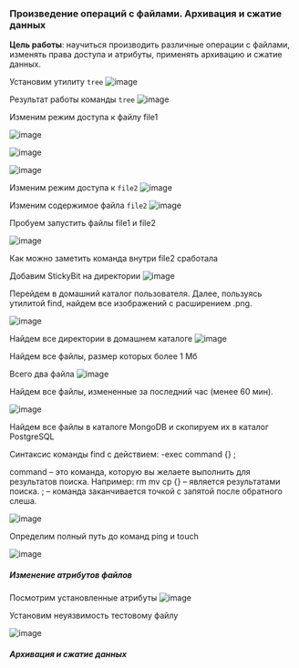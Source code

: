 ### Произведение операций с файлами. Архивация и сжатие данных

**Цель работы**: научиться производить различные операции с файлами, изменять права доступа и атрибуты, применять архивацию и сжатие данных.

Установим утилиту `tree`
![image](https://github.com/GlamorousCar/AOS-practices/assets/48102376/1ceeeeca-04ac-436c-b05a-8c75360421d7)

Результат работы команды `tree`
![image](https://github.com/GlamorousCar/AOS-practices/assets/48102376/1df1047c-9349-41ba-a0b6-7e2835952554)

Изменим режим доступа к файлу file1

![image](https://github.com/GlamorousCar/AOS-practices/assets/48102376/17f5c395-2246-4374-8dcf-c8098f2d8e90)

![image](https://github.com/GlamorousCar/AOS-practices/assets/48102376/0aa4825e-f0f8-4217-8c1e-4318551ab025)


![image](https://github.com/GlamorousCar/AOS-practices/assets/48102376/039637c7-3c06-4ec7-8a36-2ebb08255da2)

Изменим режим доступа к `file2`
![image](https://github.com/GlamorousCar/AOS-practices/assets/48102376/01b360e8-ec9c-4837-b2f5-2d69ba0b769e)

Изменим содержимое файла `file2`
![image](https://github.com/GlamorousCar/AOS-practices/assets/48102376/a1be2811-309e-42fd-b296-0ebadd6fd3a3)

Пробуем запустить файлы file1 и file2

![image](https://github.com/GlamorousCar/AOS-practices/assets/48102376/ef9cdd7c-e1cf-45dd-9790-861041e6776a)

Как можно заметить команда внутри file2 сработала

Добавим StickyBit на директории
![image](https://github.com/GlamorousCar/AOS-practices/assets/48102376/264fbd64-c645-41f1-a0b0-66797ab6cb4a)

Перейдем в домашний каталог пользователя. Далее, пользуясь утилитой find, найдем все изображений c расширением .png.

![image](https://github.com/GlamorousCar/AOS-practices/assets/48102376/af28711e-03d3-4bff-99c6-71f60b185d5a)

Найдем все директории в домашнем каталоге
![image](https://github.com/GlamorousCar/AOS-practices/assets/48102376/cba629dd-5241-4072-9d36-eba677ac81f5)

Найдем все файлы, размер которых более 1 Мб

Всего два файла
![image](https://github.com/GlamorousCar/AOS-practices/assets/48102376/a6156b13-3b0b-4635-99d0-a612156324c7)

Найдем все файлы, измененные за последний час (менее 60 мин).

![image](https://github.com/GlamorousCar/AOS-practices/assets/48102376/a154d714-cbe6-44c4-a141-f8c7d86df421)

Найдем все файлы в каталоге MongoDB и скопируем их в каталог PostgreSQL

Синтаксис команды find с действием: -exec command {} \;

command – это команда, которую вы желаете выполнить для результатов поиска. Например:
rm
mv
cp
{} – является результатами поиска.
\; – команда заканчивается точкой с запятой после обратного слеша.

![image](https://github.com/GlamorousCar/AOS-practices/assets/48102376/ddfe38f3-30b1-4c5d-a70c-67496ec141af)

Определим полный путь до команд ping и touch

![image](https://github.com/GlamorousCar/AOS-practices/assets/48102376/fea41bb3-273a-4969-865e-1d45fbad1d99)


##### Изменение атрибутов файлов

Посмотрим установленные атрибуты
![image](https://github.com/GlamorousCar/AOS-practices/assets/48102376/96e46452-0ba7-4cf2-9529-6870102454a2)

Установим неуязвимость тестовому файлу

![image](https://github.com/GlamorousCar/AOS-practices/assets/48102376/df474370-9c03-4b16-b680-c1e94de2226d)

##### Архивация и сжатие данных





